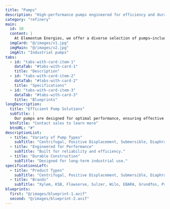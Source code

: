 ```yaml
---
title: "Pumps"
description: "High-performance pumps engineered for efficiency and durability."
category: "refinery"
main:
  id: 10
  content: |
    At Elementum Energies, we offer a diverse selection of pumps—including centrifugal, positive displacement, submersible, diaphragm, and screw pumps—designed to deliver reliable and efficient fluid movement in industrial applications.
  imgCard: "@/images/v1.jpg"
  imgMain: "@/images/v2.jpg"
  imgAlt: "Industrial pumps"
tabs:
  - id: "tabs-with-card-item-1"
    dataTab: "#tabs-with-card-1"
    title: "Description"
  - id: "tabs-with-card-item-2"
    dataTab: "#tabs-with-card-2"
    title: "Specifications"
  - id: "tabs-with-card-item-3"
    dataTab: "#tabs-with-card-3"
    title: "Blueprints"
longDescription:
  title: "Efficient Pump Solutions"
  subTitle: |
    Our pumps are designed for optimal performance, ensuring effective fluid transfer for a variety of industrial processes.
  btnTitle: "Contact sales to learn more"
  btnURL: "#"
descriptionList:
  - title: "Variety of Pump Types"
    subTitle: "Centrifugal, Positive Displacement, Submersible, Diaphragm, Screw Pumps."
  - title: "Engineered for Performance"
    subTitle: "Built for reliability and efficiency."
  - title: "Durable Construction"
    subTitle: "Designed for long-term industrial use."
specificationsLeft:
  - title: "Product Types"
    subTitle: "Centrifugal, Positive Displacement, Submersible, Diaphragm, Screw Pumps"
  - title: "Brands"
    subTitle: "Xylem, KSB, Flowserve, Sulzer, Wilo, EBARA, Grundfos, ProMinent"
blueprints:
  first: "@/images/blueprint-1.avif"
  second: "@/images/blueprint-2.avif"
---
```

